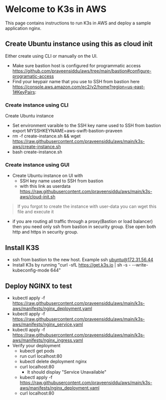 # Welcome to K3s in AWS
This page contains instructions to run K3s in AWS and deploy a sample application nginx. 

## Create Ubuntu instance using this as cloud init
Either create using CLI or manually on the UI.
- Make sure bastion host is configured for programmatic access https://github.com/praveensiddu/aws/tree/main/bastion#configure-programatic-access
- Find your keypair name that you use to SSH from bastion here https://console.aws.amazon.com/ec2/v2/home?region=us-east-1#KeyPairs:
### Create instance using CLI
Create Ubuntu instance
- Set environment varaible to the SSH key name used to SSH from bastion
export MYSSHKEYNAME=aws-swift-bastion-praveen
- rm -f create-instance.sh && wget https://raw.githubusercontent.com/praveensiddu/aws/main/k3s-aws/create-instance.sh
- bash create-instance.sh
### Create instance using GUI
- Create Ubuntu instance on UI with 
  - SSH key name used to SSH from bastion
  - with this link as userdata https://raw.githubusercontent.com/praveensiddu/aws/main/k3s-aws/cloud-init.sh
> If you forgot to create the instance with user-data you can wget this file and execute it
- if you are routing all traffic through a proxy(Bastion or load balancer) then you need only ssh from bastion in security group. Else open both http and https in security group.

## Install K3S
- ssh from bastion to the new host. Example ssh ubuntu@172.31.56.44
- Install K3s by running "curl -sfL https://get.k3s.io | sh -s - --write-kubeconfig-mode 644"
## Deploy NGINX to test
- kubectl apply -f https://raw.githubusercontent.com/praveensiddu/aws/main/k3s-aws/manifests/nginx_deployment.yaml
- kubectl apply -f https://raw.githubusercontent.com/praveensiddu/aws/main/k3s-aws/manifests/nginx_service.yaml
- kubectl apply -f https://raw.githubusercontent.com/praveensiddu/aws/main/k3s-aws/manifests/nginx_ingress.yaml
- Verify your deployment
  - kubectl get pods
  - run curl localhost:80
  - kubectl delete deployment nginx
  - curl localhost:80
    - It should display "Service Unavailable"
  - kubectl apply -f https://raw.githubusercontent.com/praveensiddu/aws/main/k3s-aws/manifests/nginx_deployment.yaml
  - curl localhost:80




